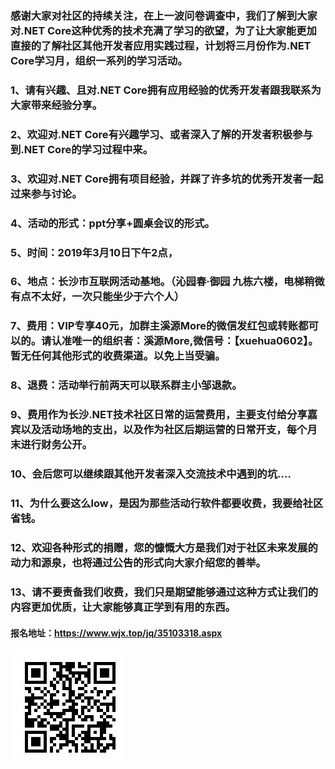 ### 感谢大家对社区的持续关注，在上一波问卷调查中，我们了解到大家对.NET Core这种优秀的技术充满了学习的欲望，为了让大家能更加直接的了解社区其他开发者应用实践过程，计划将三月份作为.NET Core学习月，组织一系列的学习活动。
### 1、请有兴趣、且对.NET Core拥有应用经验的优秀开发者跟我联系为大家带来经验分享。
### 2、欢迎对.NET Core有兴趣学习、或者深入了解的开发者积极参与到.NET Core的学习过程中来。
### 3、欢迎对.NET Core拥有项目经验，并踩了许多坑的优秀开发者一起过来参与讨论。
### 4、活动的形式：ppt分享+圆桌会议的形式。
### 5、时间：2019年3月10日下午2点，
### 6、地点：长沙市互联网活动基地。（沁园春·御园 九栋六楼，电梯稍微有点不太好，一次只能坐少于六个人）
### 7、费用：VIP专享40元，加群主溪源More的微信发红包或转账都可以的。请认准唯一的组织者：溪源More,微信号：【xuehua0602】。暂无任何其他形式的收费渠道。以免上当受骗。
### 8、退费：活动举行前两天可以联系群主小邹退款。
### 9、费用作为长沙.NET技术社区日常的运营费用，主要支付给分享嘉宾以及活动场地的支出，以及作为社区后期运营的日常开支，每个月末进行财务公开。
### 10、会后您可以继续跟其他开发者深入交流技术中遇到的坑....
### 11、为什么要这么low，是因为那些活动行软件都要收费，我要给社区省钱。
### 12、欢迎各种形式的捐赠，您的慷慨大方是我们对于社区未来发展的动力和源泉，也将通过公告的形式向大家介绍您的善举。
### 13、请不要责备我们收费，我们只是期望能够通过这种方式让我们的内容更加优质，让大家能够真正学到有用的东西。
#### 报名地址：https://www.wjx.top/jq/35103318.aspx
![avatar](https://github.com/china-net-community/changsha-community-huodong/blob/master/docs/%E6%8A%A5%E5%90%8D%E4%BA%8C%E7%BB%B4%E7%A0%81.png) 



